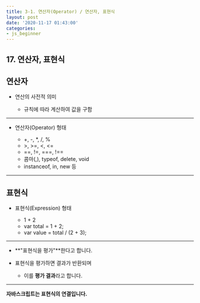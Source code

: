 ```yaml
---
title: 3-1. 연산자(Operator) / 연산자, 표현식
layout: post
date: '2020-11-17 01:43:00'
categories:
- js_beginner
---
```


## 17. 연산자, 표현식

## 연산자

* 연산의 사전적 의미

    * 규칙에 따라 계산하여 값을 구함
    
---

* 연산자(Operator) 형태

    * +, -, *, /, %
    * &gt;, &gt;=, &lt;, &lt;=
    * ==, !=, ===, !==
    * 콤마(,), typeof, delete, void
    * instanceof, in, new 등
    
---    

## 표현식

* 표현식(Expression) 형태

    * 1 + 2
    * var total = 1 + 2;
    * var value = total / (2 + 3);
 
---
   
* **"표현식을 평가"**한다고 합니다.
* 표현식을 평가하면 결과가 반환되며

    * 이를 **평가 결과**라고 합니다.
    
---

**자바스크립트는 표현식의 연결입니다.**